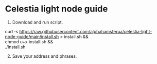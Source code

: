 # Celestia light node guide

1. Download and run script.

curl -s https://raw.githubusercontent.com/alphahamsterua/celestia-light-node-guide/main/install.sh > install.sh && \
chmod u+x install.sh && \
./install.sh

2. Save your address and phrases.
